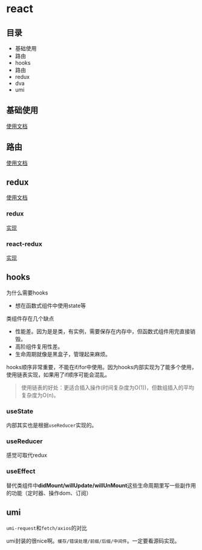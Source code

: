 # react

## 目录

- 基础使用
- 路由
- hooks
- 路由
- redux
- dva
- umi

## 基础使用

[使用文档](./base)

## 路由

[使用文档](./router)

## redux

[使用文档](./redux/src)

### redux

[实现](./redux/src/redux)

### react-redux

[实现](./redux/src/react-redux)

## hooks

为什么需要hooks
- 想在函数式组件中使用state等

类组件存在几个缺点
- 性能差。因为是是类，有实例，需要保存在内存中，但函数式组件用完直接销毁。
- 高阶组件复用性差。
- 生命周期就像是黑盒子，管理起来麻烦。

hooks顺序非常重要，不能在if/for中使用。因为hooks内部实现为了能多个使用，使用链表实现，如果用了if顺序可能会混乱。
> 使用链表的好处：更适合插入操作(时间复杂度为O(1))，但数组插入的平均复杂度为O(n)。

### useState

内部其实也是根据`useReducer`实现的。

### useReducer

感觉可取代redux

### useEffect

替代类组件中**didMount/willUpdate/willUnMount**这些生命周期里写一些副作用的功能（定时器、操作dom、订阅）

## umi

`umi-request`和`fetch/axios`的对比

umi封装的很nice啊。`缓存/错误处理/前缀/后缀/中间件`。一定要看源码实现。